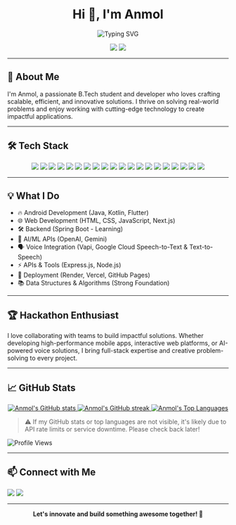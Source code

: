 <!-- Profile README for Anmol -->

<h1 align="center">Hi 👋, I'm Anmol</h1>
<p align="center">
  <img src="https://readme-typing-svg.demolab.com?font=Fira+Code&weight=700&pause=1000&color=1F8ACB&center=true&vCenter=true&width=435&lines=Android+%26+Web+Developer;AI+Enthusiast+%7C+Tech+Innovator;Let's+Build+Something+Awesome!" alt="Typing SVG" />
</p>

<p align="center">
  <a href="https://github.com/anandanmol1010"><img src="https://img.shields.io/github/followers/anandanmol1010?label=GitHub&style=social" /></a>
  <a href="https://www.linkedin.com/in/anandanmol1010/"><img src="https://img.shields.io/badge/LinkedIn-Connect-blue?logo=linkedin" /></a>
</p>

---

## 🚀 About Me

I'm Anmol, a passionate B.Tech student and developer who loves crafting scalable, efficient, and innovative solutions. I thrive on solving real-world problems and enjoy working with cutting-edge technology to create impactful applications.

---

## 🛠️ Tech Stack

<p align="center">
  <img src="https://img.shields.io/badge/Android-3DDC84?style=for-the-badge&logo=android&logoColor=white" />
  <img src="https://img.shields.io/badge/Java-007396?style=for-the-badge&logo=java&logoColor=white" />
  <img src="https://img.shields.io/badge/Kotlin-7F52FF?style=for-the-badge&logo=kotlin&logoColor=white" />
  <img src="https://img.shields.io/badge/Flutter-02569B?style=for-the-badge&logo=flutter&logoColor=white" />
  <img src="https://img.shields.io/badge/HTML5-E34F26?style=for-the-badge&logo=html5&logoColor=white" />
  <img src="https://img.shields.io/badge/CSS3-1572B6?style=for-the-badge&logo=css3&logoColor=white" />
  <img src="https://img.shields.io/badge/JavaScript-F7DF1E?style=for-the-badge&logo=javascript&logoColor=black" />
  <img src="https://img.shields.io/badge/Next.js-000000?style=for-the-badge&logo=nextdotjs&logoColor=white" />
  <img src="https://img.shields.io/badge/Node.js-339933?style=for-the-badge&logo=nodedotjs&logoColor=white" />
  <img src="https://img.shields.io/badge/Express.js-404D59?style=for-the-badge&logo=express&logoColor=white" />
  <img src="https://img.shields.io/badge/Spring%20Boot-6DB33F?style=for-the-badge&logo=springboot&logoColor=white" />
  <img src="https://img.shields.io/badge/Python-3776AB?style=for-the-badge&logo=python&logoColor=white" />
  <img src="https://img.shields.io/badge/C-00599C?style=for-the-badge&logo=c&logoColor=white" />
  <img src="https://img.shields.io/badge/OpenAI-412991?style=for-the-badge&logo=openai&logoColor=white" />
  <img src="https://img.shields.io/badge/Gemini-FF6F00?style=for-the-badge" />
  <img src="https://img.shields.io/badge/Vapi-2C9AB7?style=for-the-badge" />
  <img src="https://img.shields.io/badge/Google%20Cloud-4285F4?style=for-the-badge&logo=googlecloud&logoColor=white" />
  <img src="https://img.shields.io/badge/Render-46E3B7?style=for-the-badge" />
  <img src="https://img.shields.io/badge/Vercel-000000?style=for-the-badge&logo=vercel&logoColor=white" />
  <img src="https://img.shields.io/badge/GitHub%20Pages-222222?style=for-the-badge&logo=githubpages&logoColor=white" />
</p>

---

## 💡 What I Do

- 🔥 Android Development (Java, Kotlin, Flutter)
- 🌐 Web Development (HTML, CSS, JavaScript, Next.js)
- 🛠️ Backend (Spring Boot - Learning)
- 🧠 AI/ML APIs (OpenAI, Gemini)
- 🗣️ Voice Integration (Vapi, Google Cloud Speech-to-Text & Text-to-Speech)
- ⚡ APIs & Tools (Express.js, Node.js)
- 🚀 Deployment (Render, Vercel, GitHub Pages)
- 📚 Data Structures & Algorithms (Strong Foundation)

---

## 🏆 Hackathon Enthusiast

I love collaborating with teams to build impactful solutions. Whether developing high-performance mobile apps, interactive web platforms, or AI-powered voice solutions, I bring full-stack expertise and creative problem-solving to every project.

---

## 📈 GitHub Stats

<p align="center">
  <a href="https://github.com/anuraghazra/github-readme-stats">
    <img src="https://github-readme-stats-anuraghazra.vercel.app/api?username=anandanmol1010&show_icons=true&theme=radical" alt="Anmol's GitHub stats" />
  </a>
  <a href="https://github.com/DenverCoder1/github-readme-streak-stats">
    <img src="https://streak-stats.demolab.com?user=anandanmol1010&theme=radical" alt="Anmol's GitHub streak" />
  </a>
  <a href="https://github.com/anuraghazra/github-readme-stats">
    <img src="https://github-readme-stats-anuraghazra.vercel.app/api/top-langs/?username=anandanmol1010&layout=compact&theme=radical" alt="Anmol's Top Languages" />
  </a>
</p>

> ⚠️ If my GitHub stats or top languages are not visible, it's likely due to API rate limits or service downtime. Please check back later!

![Profile Views](https://komarev.com/ghpvc/?username=anandanmol1010&style=flat-square)

---

## 📫 Connect with Me

<p>
  <a href="https://github.com/anandanmol1010"><img src="https://img.shields.io/badge/GitHub-anandanmol1010-181717?style=for-the-badge&logo=github" /></a>
  <a href="https://www.linkedin.com/in/anandanmol1010/"><img src="https://img.shields.io/badge/LinkedIn-Anmol-blue?style=for-the-badge&logo=linkedin" /></a>
</p>

---

<p align="center">
  <b>Let's innovate and build something awesome together! 🚀</b>
</p>
